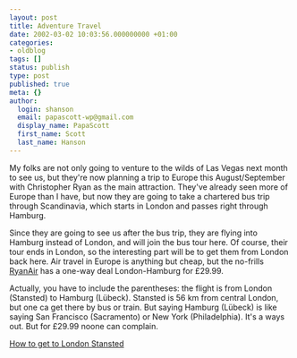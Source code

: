 ```yaml
---
layout: post
title: Adventure Travel
date: 2002-03-02 10:03:56.000000000 +01:00
categories:
- oldblog
tags: []
status: publish
type: post
published: true
meta: {}
author:
  login: shanson
  email: papascott-wp@gmail.com
  display_name: PapaScott
  first_name: Scott
  last_name: Hanson
---
```

<p>My folks are not only going to venture to the wilds of Las Vegas next month to see us, but they're now planning a trip to Europe this August/September with Christopher Ryan as the main attraction. They've already seen more of Europe than I have, but now they are going to take a chartered bus trip through Scandinavia, which starts in London and passes right through Hamburg.</p>
<p>Since they are going to see us after the bus trip, they are flying into Hamburg instead of London, and will join the bus tour here. Of course, their tour ends in London, so the interesting part will be to get them from London back here. Air travel in Europe is anything but cheap, but the no-frills <a href="http://www.ryanair.com">RyanAir</a> has a one-way deal London-Hamburg for &pound;29.99.</p>
<p>Actually, you have to include the parentheses: the flight is from London (Stansted) to Hamburg (Lübeck). Stansted is 56 km from central London, but one ca get there by bus or train. But saying Hamburg (Lübeck) is like saying San Francisco (Sacramento) or New York (Philadelphia). It's a ways out. But for &pound;29.99 noone can complain.</p>
<p><a href="http://www.airwise.com/airports/europe/STN/STNtran2.html">How to get to London Stansted</a></p>
